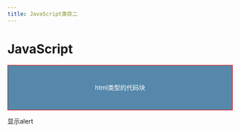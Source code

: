 ```yaml
---
title: JavaScript类目二
---
```


# JavaScript

<style>
.box {
  width: 100%;
  height: 100px;
  line-height: 100px;
  text-align: center;
  color: #fff;
  background-color: #58a;
}
</style>

<div class="box" style="border: 1px solid red;">html类型的代码块</div>

<ouVueButton>显示alert</ouVueButton>